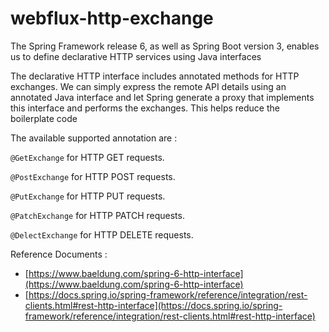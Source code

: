 # webflux-http-exchange

The Spring Framework release 6, as well as Spring Boot version 3, enables us to define declarative HTTP services using Java interfaces

The declarative HTTP interface includes annotated methods for HTTP exchanges. We can simply express the remote API details using an annotated Java interface and let Spring generate a proxy that implements this interface and performs the exchanges. This helps reduce the boilerplate code


The available supported annotation are :

`@GetExchange` for HTTP GET requests.

`@PostExchange` for HTTP POST requests.

`@PutExchange` for HTTP PUT requests.

`@PatchExchange` for HTTP PATCH requests.

`@DelectExchange` for HTTP DELETE requests.


Reference Documents :

- [https://www.baeldung.com/spring-6-http-interface](https://www.baeldung.com/spring-6-http-interface)
- [https://docs.spring.io/spring-framework/reference/integration/rest-clients.html#rest-http-interface](https://docs.spring.io/spring-framework/reference/integration/rest-clients.html#rest-http-interface)